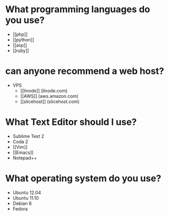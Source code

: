 # What programming languages do you use?
* [[php]]
* [[python]]
* [[asp]]
* [[ruby]]

# can anyone recommend a web host?
* VPS
    * [[linode]] (linode.com)
    * [[AWS]] (aws.amazon.com)
    * [[slicehost]] (slicehost.com)


# What Text Editor should I use?
* Sublime Text 2
* Coda 2
* [[Vim]]
* [[Emacs]]
* Notepad++

# What operating system do you use?
* Ubuntu 12.04
* Ubuntu 11.10
* Debian 6
* Fedora
